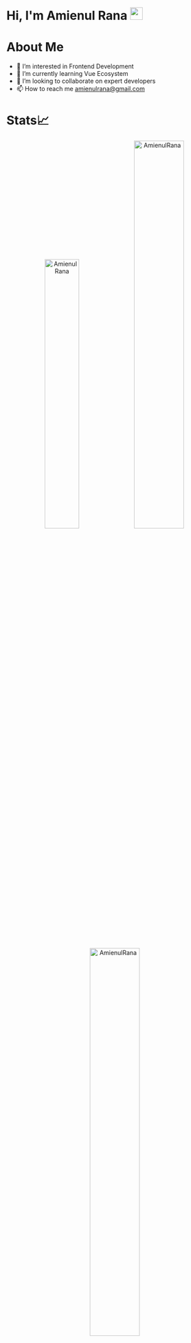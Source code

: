 # Hi, I'm Amienul Rana <img src="https://github.com/TheDudeThatCode/TheDudeThatCode/blob/master/Assets/Hi.gif" width="29px">

# About Me

- 👀 I’m interested in Frontend Development
- 🌱 I’m currently learning Vue Ecosystem
- 💞️ I’m looking to collaborate on expert developers
- 📫 How to reach me amienulrana@gmail.com

# Stats📈
<p align="center">
<img width="40%" src="https://github-readme-stats.vercel.app/api/top-langs?username=AmienulRana&show_icons=true&theme=dracula&title_color=ff8000&text_color=ffffff&bg_color=6a6a6a&locale=en&layout=compact&hide_border=true" alt="AmienulRana" /> 
<img width="48%" src="https://github-readme-stats.vercel.app/api?username=AmienulRana&show_icons=true&theme=dracula&title_color=ff8000&text_color=ffffff&bg_color=6a6a6a&locale=en&hide_border=true" alt="AmienulRana" />
<img width="48%" src="https://github-readme-streak-stats.herokuapp.com/?user=AmienulRana&theme=highcontrast&hide_border=true" alt="AmienulRana" />
</p>
<!---
AmienulRana/AmienulRana is a ✨ special ✨ repository because its `README.md` (this file) appears on your GitHub profile.
You can click the Preview link to take a look at your changes.
--->
